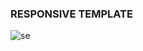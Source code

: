 ### RESPONSIVE TEMPLATE



![se](https://github.com/user-attachments/assets/e31723a6-186a-465d-bf87-385c4eb45e6d)
